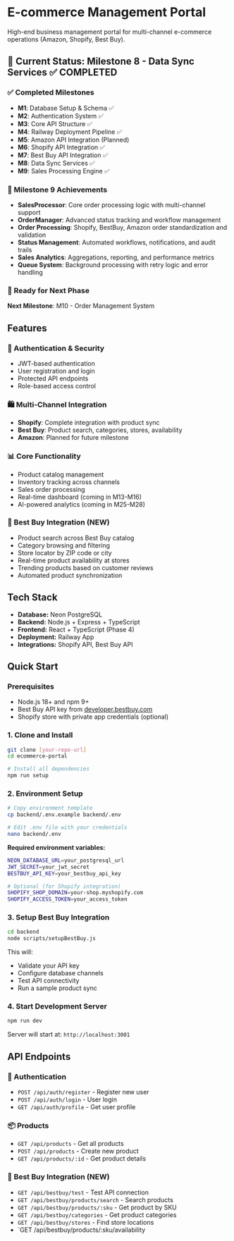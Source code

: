 # E-commerce Management Portal

High-end business management portal for multi-channel e-commerce operations (Amazon, Shopify, Best Buy).

## 🎯 Current Status: Milestone 8 - Data Sync Services ✅ COMPLETED

### ✅ Completed Milestones
- **M1**: Database Setup & Schema ✅
- **M2**: Authentication System ✅
- **M3**: Core API Structure ✅
- **M4**: Railway Deployment Pipeline ✅
- **M5**: Amazon API Integration (Planned)
- **M6**: Shopify API Integration ✅
- **M7**: Best Buy API Integration ✅
- **M8**: Data Sync Services ✅
- **M9**: Sales Processing Engine ✅

### 🎉 Milestone 9 Achievements
- **SalesProcessor**: Core order processing logic with multi-channel support
- **OrderManager**: Advanced status tracking and workflow management
- **Order Processing**: Shopify, BestBuy, Amazon order standardization and validation
- **Status Management**: Automated workflows, notifications, and audit trails
- **Sales Analytics**: Aggregations, reporting, and performance metrics
- **Queue System**: Background processing with retry logic and error handling

### 🚀 Ready for Next Phase
**Next Milestone**: M10 - Order Management System

## Features

### 🔐 Authentication & Security
- JWT-based authentication
- User registration and login
- Protected API endpoints
- Role-based access control

### 🛍️ Multi-Channel Integration
- **Shopify**: Complete integration with product sync
- **Best Buy**: Product search, categories, stores, availability 
- **Amazon**: Planned for future milestone

### 📊 Core Functionality
- Product catalog management
- Inventory tracking across channels
- Sales order processing
- Real-time dashboard (coming in M13-M16)
- AI-powered analytics (coming in M25-M28)

### 🏪 Best Buy Integration (NEW)
- Product search across Best Buy catalog
- Category browsing and filtering
- Store locator by ZIP code or city
- Real-time product availability at stores
- Trending products based on customer reviews
- Automated product synchronization

## Tech Stack
- **Database:** Neon PostgreSQL
- **Backend:** Node.js + Express + TypeScript
- **Frontend:** React + TypeScript (Phase 4)
- **Deployment:** Railway App
- **Integrations:** Shopify API, Best Buy API

## Quick Start

### Prerequisites
- Node.js 18+ and npm 9+
- Best Buy API key from [developer.bestbuy.com](https://developer.bestbuy.com/)
- Shopify store with private app credentials (optional)

### 1. Clone and Install
```bash
git clone [your-repo-url]
cd ecommerce-portal

# Install all dependencies
npm run setup
```

### 2. Environment Setup
```bash
# Copy environment template
cp backend/.env.example backend/.env

# Edit .env file with your credentials
nano backend/.env
```

**Required environment variables:**
```bash
NEON_DATABASE_URL=your_postgresql_url
JWT_SECRET=your_jwt_secret
BESTBUY_API_KEY=your_bestbuy_api_key

# Optional (for Shopify integration)
SHOPIFY_SHOP_DOMAIN=your-shop.myshopify.com
SHOPIFY_ACCESS_TOKEN=your_access_token
```

### 3. Setup Best Buy Integration
```bash
cd backend
node scripts/setupBestBuy.js
```

This will:
- Validate your API key
- Configure database channels
- Test API connectivity
- Run a sample product sync

### 4. Start Development Server
```bash
npm run dev
```

Server will start at: `http://localhost:3001`

## API Endpoints

### 🔐 Authentication
- `POST /api/auth/register` - Register new user
- `POST /api/auth/login` - User login
- `GET /api/auth/profile` - Get user profile

### 📦 Products
- `GET /api/products` - Get all products
- `POST /api/products` - Create new product
- `GET /api/products/:id` - Get product details

### 🏪 Best Buy Integration (NEW)
- `GET /api/bestbuy/test` - Test API connection
- `GET /api/bestbuy/products/search` - Search products
- `GET /api/bestbuy/products/:sku` - Get product by SKU
- `GET /api/bestbuy/categories` - Get product categories
- `GET /api/bestbuy/stores` - Find store locations
- `GET /api/bestbuy/products/:sku/availability
